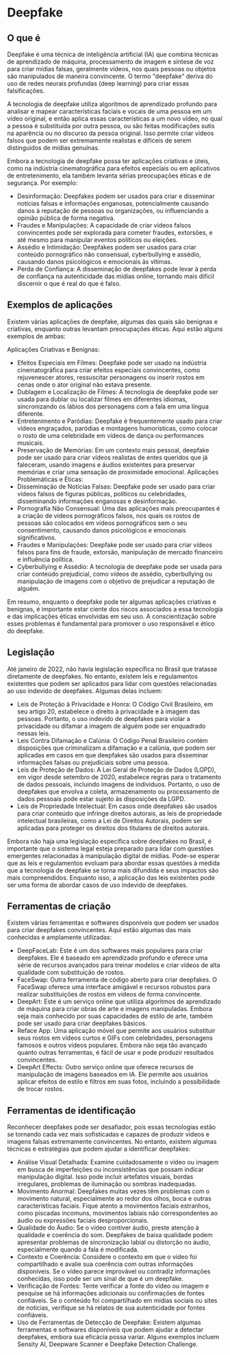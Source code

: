 # Deepfake

## O que é

Deepfake é uma técnica de inteligência artificial (IA) que combina técnicas de aprendizado de máquina, processamento de imagem e síntese de voz para criar mídias falsas, geralmente vídeos, nos quais pessoas ou objetos são manipulados de maneira convincente. O termo "deepfake" deriva do uso de redes neurais profundas (deep learning) para criar essas falsificações.

A tecnologia de deepfake utiliza algoritmos de aprendizado profundo para analisar e mapear características faciais e vocais de uma pessoa em um vídeo original, e então aplica essas características a um novo vídeo, no qual a pessoa é substituída por outra pessoa, ou são feitas modificações sutis na aparência ou no discurso da pessoa original. Isso permite criar vídeos falsos que podem ser extremamente realistas e difíceis de serem distinguidos de mídias genuínas.

Embora a tecnologia de deepfake possa ter aplicações criativas e úteis, como na indústria cinematográfica para efeitos especiais ou em aplicativos de entretenimento, ela também levanta sérias preocupações éticas e de segurança. Por exemplo:

- Desinformação: Deepfakes podem ser usados para criar e disseminar notícias falsas e informações enganosas, potencialmente causando danos à reputação de pessoas ou organizações, ou influenciando a opinião pública de forma negativa.
- Fraudes e Manipulações: A capacidade de criar vídeos falsos convincentes pode ser explorada para cometer fraudes, extorsões, e até mesmo para manipular eventos políticos ou eleições.
- Assédio e Intimidação: Deepfakes podem ser usados para criar conteúdo pornográfico não consensual, cyberbullying e assédio, causando danos psicológicos e emocionais às vítimas.
- Perda de Confiança: A disseminação de deepfakes pode levar à perda de confiança na autenticidade das mídias online, tornando mais difícil discernir o que é real do que é falso.

## Exemplos de aplicações

Existem várias aplicações de deepfake, algumas das quais são benignas e criativas, enquanto outras levantam preocupações éticas. Aqui estão alguns exemplos de ambas:

Aplicações Criativas e Benignas:

- Efeitos Especiais em Filmes: Deepfake pode ser usado na indústria cinematográfica para criar efeitos especiais convincentes, como rejuvenescer atores, ressuscitar personagens ou inserir rostos em cenas onde o ator original não estava presente.
- Dublagem e Localização de Filmes: A tecnologia de deepfake pode ser usada para dublar ou localizar filmes em diferentes idiomas, sincronizando os lábios dos personagens com a fala em uma língua diferente.
- Entretenimento e Paródias: Deepfake é frequentemente usado para criar vídeos engraçados, paródias e montagens humorísticas, como colocar o rosto de uma celebridade em vídeos de dança ou performances musicais.
- Preservação de Memórias: Em um contexto mais pessoal, deepfake pode ser usado para criar vídeos realistas de entes queridos que já faleceram, usando imagens e áudios existentes para preservar memórias e criar uma sensação de proximidade emocional.
Aplicações Problemáticas e Éticas:
- Disseminação de Notícias Falsas: Deepfake pode ser usado para criar vídeos falsos de figuras públicas, políticos ou celebridades, disseminando informações enganosas e desinformação.
- Pornografia Não Consensual: Uma das aplicações mais preocupantes é a criação de vídeos pornográficos falsos, nos quais os rostos de pessoas são colocados em vídeos pornográficos sem o seu consentimento, causando danos psicológicos e emocionais significativos.
- Fraudes e Manipulações: Deepfake pode ser usado para criar vídeos falsos para fins de fraude, extorsão, manipulação de mercado financeiro e influência política.
- Cyberbullying e Assédio: A tecnologia de deepfake pode ser usada para criar conteúdo prejudicial, como vídeos de assédio, cyberbullying ou manipulação de imagens com o objetivo de prejudicar a reputação de alguém.

Em resumo, enquanto o deepfake pode ter algumas aplicações criativas e benignas, é importante estar ciente dos riscos associados a essa tecnologia e das implicações éticas envolvidas em seu uso. A conscientização sobre esses problemas é fundamental para promover o uso responsável e ético do deepfake.

## Legislação

Até  janeiro de 2022, não havia legislação específica no Brasil que tratasse diretamente de deepfakes. No entanto, existem leis e regulamentos existentes que podem ser aplicados para lidar com questões relacionadas ao uso indevido de deepfakes. Algumas delas incluem:

- Leis de Proteção à Privacidade e Honra: O Código Civil Brasileiro, em seu artigo 20, estabelece o direito à privacidade e à imagem das pessoas. Portanto, o uso indevido de deepfakes para violar a privacidade ou difamar a imagem de alguém pode ser enquadrado nessas leis.
- Leis Contra Difamação e Calúnia: O Código Penal Brasileiro contém disposições que criminalizam a difamação e a calúnia, que podem ser aplicadas em casos em que deepfakes são usados para disseminar informações falsas ou prejudiciais sobre uma pessoa.
- Leis de Proteção de Dados: A Lei Geral de Proteção de Dados (LGPD), em vigor desde setembro de 2020, estabelece regras para o tratamento de dados pessoais, incluindo imagens de indivíduos. Portanto, o uso de deepfakes que envolva a coleta, armazenamento ou processamento de dados pessoais pode estar sujeito às disposições da LGPD.
- Leis de Propriedade Intelectual: Em casos onde deepfakes são usados para criar conteúdo que infringe direitos autorais, as leis de propriedade intelectual brasileiras, como a Lei de Direitos Autorais, podem ser aplicadas para proteger os direitos dos titulares de direitos autorais.

Embora não haja uma legislação específica sobre deepfakes no Brasil, é importante que o sistema legal esteja preparado para lidar com questões emergentes relacionadas à manipulação digital de mídias. Pode-se esperar que as leis e regulamentos evoluam para abordar essas questões à medida que a tecnologia de deepfake se torna mais difundida e seus impactos são mais compreendidos. Enquanto isso, a aplicação das leis existentes pode ser uma forma de abordar casos de uso indevido de deepfakes.

## Ferramentas de criação

Existem várias ferramentas e softwares disponíveis que podem ser usados para criar deepfakes convincentes. Aqui estão algumas das mais conhecidas e amplamente utilizadas:

- DeepFaceLab: Este é um dos softwares mais populares para criar deepfakes. Ele é baseado em aprendizado profundo e oferece uma série de recursos avançados para treinar modelos e criar vídeos de alta qualidade com substituição de rostos.
- FaceSwap: Outra ferramenta de código aberto para criar deepfakes. O FaceSwap oferece uma interface amigável e recursos robustos para realizar substituições de rostos em vídeos de forma convincente.
- DeepArt: Este é um serviço online que utiliza algoritmos de aprendizado de máquina para criar obras de arte e imagens manipuladas. Embora seja mais conhecido por suas capacidades de estilo de arte, também pode ser usado para criar deepfakes básicos.
- Reface App: Uma aplicação móvel que permite aos usuários substituir seus rostos em vídeos curtos e GIFs com celebridades, personagens famosos e outros vídeos populares. Embora não seja tão avançado quanto outras ferramentas, é fácil de usar e pode produzir resultados convincentes.
- DeepArt Effects: Outro serviço online que oferece recursos de manipulação de imagens baseados em IA. Ele permite aos usuários aplicar efeitos de estilo e filtros em suas fotos, incluindo a possibilidade de trocar rostos.

## Ferramentas de identificação

Reconhecer deepfakes pode ser desafiador, pois essas tecnologias estão se tornando cada vez mais sofisticadas e capazes de produzir vídeos e imagens falsas extremamente convincentes. No entanto, existem algumas técnicas e estratégias que podem ajudar a identificar deepfakes:

- Análise Visual Detalhada: Examine cuidadosamente o vídeo ou imagem em busca de imperfeições ou inconsistências que possam indicar manipulação digital. Isso pode incluir artefatos visuais, bordas irregulares, problemas de iluminação ou sombras inadequadas.
- Movimento Anormal: Deepfakes muitas vezes têm problemas com o movimento natural, especialmente ao redor dos olhos, boca e outras características faciais. Fique atento a movimentos faciais estranhos, como piscadas incomuns, movimentos labiais não correspondentes ao áudio ou expressões faciais desproporcionais.
- Qualidade do Áudio: Se o vídeo contiver áudio, preste atenção à qualidade e coerência do som. Deepfakes de baixa qualidade podem apresentar problemas de sincronização labial ou distorção no áudio, especialmente quando a fala é modificada.
- Contexto e Coerência: Considere o contexto em que o vídeo foi compartilhado e avalie sua coerência com outras informações disponíveis. Se o vídeo parece improvável ou contradiz informações conhecidas, isso pode ser um sinal de que é um deepfake.
- Verificação de Fontes: Tente verificar a fonte do vídeo ou imagem e pesquise se há informações adicionais ou confirmações de fontes confiáveis. Se o conteúdo foi compartilhado em mídias sociais ou sites de notícias, verifique se há relatos de sua autenticidade por fontes confiáveis.
- Uso de Ferramentas de Detecção de Deepfake: Existem algumas ferramentas e softwares disponíveis que podem ajudar a detectar deepfakes, embora sua eficácia possa variar. Alguns exemplos incluem Sensity AI, Deepware Scanner e Deepfake Detection Challenge.
